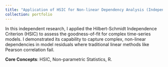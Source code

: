 ```yaml
---
title: "Application of HSIC for Non-linear Dependency Analysis (Independent Research)"
collection: portfolio
---
```

In this independent research, I applied the Hilbert-Schmidt Independence Criterion (HSIC) to assess the goodness-of-fit for complex time-series models. I demonstrated its capability to capture complex, non-linear dependencies in model residuals where traditional linear methods like Pearson correlation fail.

**Core Concepts**: HSIC, Non-parametric Statistics, R.